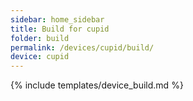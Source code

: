 ```yaml
---
sidebar: home_sidebar
title: Build for cupid
folder: build
permalink: /devices/cupid/build/
device: cupid
---
```

{% include templates/device_build.md %}
